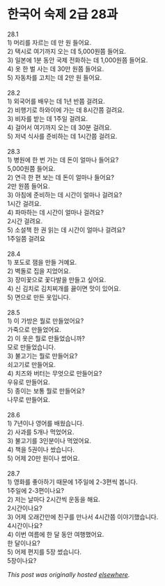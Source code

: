 # 한국어 숙제 2급 28과

<p>28.1<br>1) 머리를 자르는 데 만 원 들어요.<br>2) 택시로 여기까지 오는 데 5,000원쯤 들어요.<br>3) 일본에 1분 동안 국제 전화하는 데 1,000원쯤 들어요.<br>4) 옷 한 벌 사는 데 30만 원쯤 들어요.<br>5) 자동차를 고치는 데 2만 원 들어요.<br><br>28.2<br>1) 외국어를 배우는 데 1년 반쯤 걸려요.<br>2) 비행기로 하와이에 가는 데 8시간쯤 걸려요.<br>3) 비자를 받는 데 1주일 걸려요.<br>4) 걸어서 여기까지 오는 데 30분 걸려요.<br>5) 저녁 식사를 준비하는 데 1시간쯤 걸려요.<br><br>28.3<br>1) 병원에 한 번 가는 데 돈이 얼마나 들어요?<br>5,000원쯤 들어요.<br>2) 연극 한 편 보는 데 돈이 얼마나 들어요?<br>2만 원쯤 들어요.<br>3) 아침에 준비하는 데 시간이 얼마나 걸려요?<br>1시간 걸려요.<br>4) 파마하는 데 시간이 얼마나 걸려요?<br>2시간 걸려요.<br>5) 소설책 한 권 읽는 데 시간이 얼마나 걸려요?<br>1주일쯤 걸려요<br><br>28.4<br>1) 포도로 잼을 만들 거예요.<br>2) 벽돌로 집을 지었어요.<br>3) 장미꽃으로 꽃다발을 만들고 싶어요.<br>4) 신 김치로 김치찌개를 끓이면 맛이 있어요.<br>5) 면으로 만든 옷입니다.<br><br>28.5<br>1) 이 가방은 뭘로 만들었어요?<br>가죽으로 만들었어요.<br>2) 이 옷은 뭘로 만들었습니까?<br>모로 만들었습니다.<br>3) 불고기는 뭘로 만들어요?<br>쇠고기로 만들어요.<br>4) 치즈와 버터는 무엇으로 만들어요?<br>우유로 만들어요.<br>5) 종이는 보통 뭘로 만들어요?<br>나무로 만들어요.<br><br>28.6<br>1) 7년이나 영어를 배웠습니다.<br>2) 사과를 5개나 먹었어요.<br>3) 불고기를 3인분이나 먹었어요.<br>4) 책을 5권이나 쌌습니다.<br>5) 어제 20만 원이나 썼어요.<br><br>28.7<br>1) 영화를 좋아하기 때문에 1주일에 2-3편씩 봅니다.<br>1주일에 2-3편이나요?<br>2) 저는 날마다 2시간씩 운동을 해요.<br>2시간이나요?<br>3) 어제 오래간만에 친구를 만나서 4시간쯤 이야기했습니다.<br>4시간이나요?<br>4) 이번 여름에 한 달 동안 여행했어요.<br>한 달이나요?<br>5) 어제 편지를 5장 썼습니다.<br>5장이나요?</p>


*This post was originally hosted [elsewhere](http://planspace.blogspot.com/2009/04/2-28.html).*
